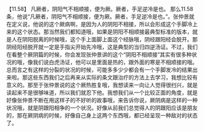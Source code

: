 【11.58】  凡厥者，阴阳气不相顺接，便为厥。厥者，手足逆冷是也。
那么11.58条，他说“凡厥者，阴阳气不相顺接，便为厥。厥者，手足逆冷是也。”。张仲景就在定义说，他说的这个厥病啊，是因为人的阴阳不相接，所以会形成这个手脚冷上来的这个状态。那当然我们都知道哦，如果是阴阳不相顺接最典型标准的版本，就是人在阴阳脱离的时候哦，这个手上面脚上面这个经脉哦，阴经跟阳经会脱开。那阴经阳经脱开就一定是手指尖开始先冷哦，这是典型的当归四逆汤证。不过，我们在看整个厥阴篇的时候，你会发现张仲景讲的这个“阴阳不相顺接”其实有很多种状况的哦，像我们说白虎汤证，他可以是里面是热的，跟外面的寒是不相顺接的哦。
总而言之有这样的分裂的状况的时候，可能多多少少都会有一个手脚发冷的结果出来啦。那这些东西我们之后再来从实际的条文跟治疗的方法上去学习，我想比较有意义的。那至于张仲景说的这个厥热胜复哦，我想读来一向让人觉得很扫兴，就是读起来不是很够味道，所以我们就忍下他。我想我们从一个比较正面的角度，就是好像张仲景不断在用这样子的不好听的故事哦，来告诉你说，厥阴病是这样的一种状况哦，就是阴跟阳相争的一个状况。好像从前我们总觉得人的阴跟阳应该是朋友的，那在厥阴病的时候，好像自己身上这两个东西哦，都已经呈现一种敌对的状态了。
